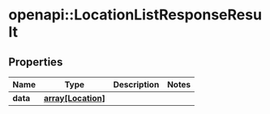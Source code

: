 # openapi::LocationListResponseResult

## Properties
Name | Type | Description | Notes
------------ | ------------- | ------------- | -------------
**data** | [**array[Location]**](Location.md) |  | 


